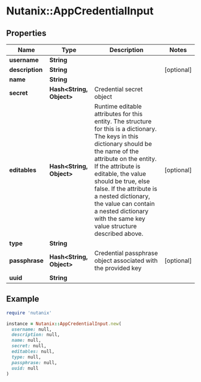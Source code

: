 # Nutanix::AppCredentialInput

## Properties

| Name | Type | Description | Notes |
| ---- | ---- | ----------- | ----- |
| **username** | **String** |  |  |
| **description** | **String** |  | [optional] |
| **name** | **String** |  |  |
| **secret** | **Hash&lt;String, Object&gt;** | Credential secret object |  |
| **editables** | **Hash&lt;String, Object&gt;** | Runtime editable attributes for this entity. The structure for this is a dictionary. The keys in this dictionary should be the name of the attribute on the entity. If the attribute is editable, the value should be true, else false. If the attribute is a nested dictionary, the value can contain a nested dictionary with the same key value structure described above.  | [optional] |
| **type** | **String** |  |  |
| **passphrase** | **Hash&lt;String, Object&gt;** | Credential passphrase object associated with the provided key | [optional] |
| **uuid** | **String** |  |  |

## Example

```ruby
require 'nutanix'

instance = Nutanix::AppCredentialInput.new(
  username: null,
  description: null,
  name: null,
  secret: null,
  editables: null,
  type: null,
  passphrase: null,
  uuid: null
)
```

